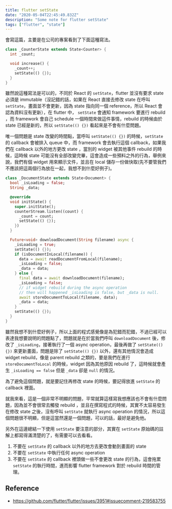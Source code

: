 ```yaml
---
title: flutter setState
date: "2020-05-04T22:45:49.832Z"
description: "Some note for flutter setState"
tags: ["flutter", "state"]
---
```


會寫這篇，主要是在公司的專案看到了下面這種寫法。

```dart
class _CounterState extends State<Counter> {
  int _count;

  void increase() {
    _count++;
    setState(() {});
  }
}
```

雖然說這種寫法是可以的，不同於 React 的 `setState`，flutter 並沒有要求 state 必須是 immutable（沒記錯的話，如果在 React 直接去修改 state 在呼叫 `setState`，畫面並不會更新，因為 state 指向同一個 reference，所以 React 會認為資料沒有更新），在 flutter 中， `setState` 會通知 framework 要進行 rebuild ，而 framework 會自己 schedule 一個時間來做這件事情，rebuild 的時候由於 state 已經是新的，所以 `setState(() {})` 看起來是不會有什麼問題。

唯一個問題是 state 改變的時間點，當呼叫 `setState(() {})` 的時候，`setState` 的 callback 會被排入 queue 中，而 framework 會去執行這個 callback，如果我們在 callback 以外的地方更改 state ，當別的 widget 被其他事件 rebuild 的時候，這時候 state 可能沒有全部改變完畢，這會造成一些預料之外的行為，舉例來說，我們有個 widget 用來顯示文件，並且在 local 儲存一份做快取(先不要管我們不應該把這兩個行為放在一起，我想不到什麼好例子)。

```dart
class _DocumentState extends State<Document> {
  bool _isLoading = false;
  String _data;

  @override
  void initState() {
    super.initState();
    counterStream.listen((count) {
      _count = count;
      setState(() {});
    })
  }

  Future<void> downloadDocument(String filename) async {
    _isLoading = true;
    setState(() {});
    if (isDocumentInLocal(filename)) {
      data = await readDocumentFromLocal(filename);
      _isLoading = false;
      _data = data;
    } else {
      final data = await downloadDocument(filename);
      _isLoading = false;
      // if widget rebuild during the async operation
      // then will happened _isLoading is false, but _data is null.
      await storeDocumentToLocal(filename, data);
      _data = data;
    }
    setState(() {});
  }
}
```

雖然我想不到什麼好例子，所以上面的程式感覺像是為犯錯而犯錯，不過已經可以表達我想要說明的問題點了，問題就是在於當我們呼叫 `downloadDocument` 後，修改了 `_isLoading`，接著執行了一個 async operation，最後再做了 `setState(() {})` 來更新畫面，問題是除了 `setState(() {})` 以外，還有其他情況會造成 widget rebuild，像是 parent rebuild 之類的，要是我們在進行 `storeDocumentToLocal` 的時候，widget 因為其他原因 rebuild 了，這時候就會產生 `_isLoading == false` 但是 `_data` 卻是 `null` 的情況。

為了避免這個問題，就是要記住再修改 state 的時候，要記得放進 `setState` 的 callback 裡面。

就我來看，這是一個非常不明顯的問題，平常就算這樣寫我想應該也不會有什麼問題，因為並不會很常去觸發 rebuild ，並且在撰寫程式的時候，其實不太容易發生在修改 state 之後，沒有呼叫 `setState` 就執行 async operation 的情況，所以這個問題很不明顯，但是這當然還是一個問題，可以的話，最好是避免他。

另外在這邊總結一下使用 `setState` 要注意的部分，其實在 `setState` 原始碼的註解上都寫得滿清楚的了，有需要可以去看看。

1. 不要在 `setState` 的 callback 以外的地方去更改會動到畫面的 state
2. 不要在 `setState` 中執行任何 async operation
3. 不要在 `setState` 的 callback 裡頭做一些不會更改 state 的行為，這會拖累 `setState` 的執行時間，進而影響 flutter framework 對於 rebuild 時間的管理。

## Reference

- https://github.com/flutter/flutter/issues/3951#issuecomment-219583755
